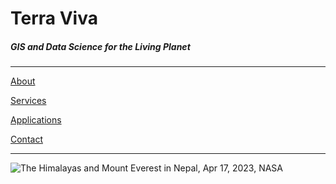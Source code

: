 
# Terra Viva

##### GIS and Data Science for the Living Planet
***

[About](theterraviva.github.io/pages/about/)

[Services](theterraviva.github.io/pages/services/)

[Applications](theterraviva.github.io/pages/applications/)

[Contact](theterraviva.github.io/pages/contact/)

***

![](bg.jpg "The Himalayas and Mount Everest in Nepal, Apr 17, 2023, NASA")
